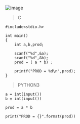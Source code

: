 ![image](https://github.com/lufffe/Beecrowd/assets/90646635/34e9df1d-60c6-493b-aa0d-1ec96d73d385)

>C
    
    #include<stdio.h>

    int main()
    {
        int a,b,prod;

        scanf("%d",&a);
        scanf("%d",&b);
        prod = ( a * b) ;

        printf("PROD = %d\n",prod);
    }

>PYTHON3

    a = int(input())
    b = int(input())
    
    prod = a * b

    print("PROD = {}".format(prod))
